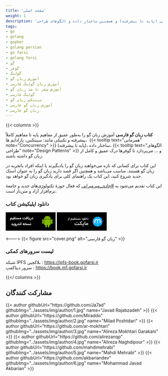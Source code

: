 ```yaml
---
title: 'صفحه اصلی'
weight: 1
description: 'کتاب زبان گو فارسی آموزش زبان گو را به‌طور عمیق از مفاهیم پایه تا مفاهیم کاملاً پیشرفته و تکنیکی مانند: سینتکس, پارادایم‌ها, همزمانی (پایه تا پیشرفته) و همچنین ساختار داده و الگوهای طراحی (Design Patterns) و ... می‌پردازد تا گوفرها درک عمیق و کامل از زبان گو داشته باشند.'
tags:
- go
- golang
- gopher
- golang persian
- go farsi
- golang farsi
- گو
- گوفر
- گولنگ
- آموزش زبان گو
- آموزش زبان گولنگ فارسی
- آموزش صفر تا صد زبان گو
- گولنگ فارسی
- سینتکس زبان گو
- آموزش زبان گو فارسی
- زبان گو فارسی
---
```

{{< columns >}}

**کتاب زبان گو فارسی** آموزش زبان گو را به‌طور عمیق از مفاهیم پایه تا مفاهیم کاملاً پیشرفته و تکنیکی مانند: سینتکس، پارادایم ها،  {{< tooltip text="همزمانی" note="Concurrency" >}} (پایه تا پیشرفته)، ساختار داده، {{< tooltip text="الگوهای طراحی" note="Design Patterns" >}} و ... می‌پردازد تا گوفرها درک عمیق و کامل از زبان گو داشته باشند.

این کتاب برای کسانی که تازه می‌خواهند زبان گو را یادبگیرند یا اینکه افراد باتجربه در زبان گو هستند، مناسب می‌باشد و همچنین اگر قصد دارید زبان گو را به عنوان استک جدید شروع کنید، این کتاب یک راهنمای کلی برای یادگیری زبان گو خواهد بود.


این کتاب تقدیم می‌شود به [#جادی_میرمیرانی](https://jadi.net/) که فعال حوزهٔ تکنولوژی‌های جدید و جامعهٔ نرم‌افزار آزاد و متن‌باز است.

### دانلود اپلیکیشن کتاب

[![direct download](../assets/img/dl/dl.png)](https://github.com/GoFarsi/android-book/releases) [![myket](../assets/img/dl/myket.png)](https://myket.ir/app/com.gofarsi.book)

<--->
{{< figure src="cover.png" alt="زبان گو فارسی" >}}

### لیست سرورهای کمکی

<span class="fas fa-sharp fa-solid fa-circle-nodes"></span>  شبکه IPFS بلاکچین :  https://ipfs-book.gofarsi.ir
<br>
<span class="fas fa-sharp fa-solid fa-server"></span>  سرور دیتاکمپ :  https://book.m1.gofarsi.ir


{{</ columns >}}

## مشارکت کنندگان
<p>
{{< author githubUrl="https://github.com/Ja7ad" githubImg="../assets/img/author/1.jpg" name="Javad Rajabzadeh" >}}
{{< author githubUrl="https://github.com/Miraddo" githubImg="../assets/img/author/2.jpg" name="Milad Poshtdari" >}}
{{< author githubUrl="https://github.com/ar-mokhtari" githubImg="../assets/img/author/3.jpg" name="Alireza Mokhtari Garakani" >}}
{{< author githubUrl="https://github.com/alirezanqp" githubImg="../assets/img/author/4.jpg" name="Alireza Naghdipour" >}}
{{< author githubUrl="https://github.com/mahdimehrabi" githubImg="../assets/img/author/5.jpg" name="Mahdi Mehrabi" >}}
{{< author githubUrl="https://github.com/akbariandev" githubImg="../assets/img/author/6.jpg" name="Mohammad Javad Akbarian" >}}
</p>
